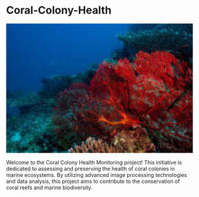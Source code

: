 # Coral-Colony-Health

<p align="center">
  <img src="coral.jpeg" alt="Image Description" width="600" height="350">
</p>

Welcome to the Coral Colony Health Monitoring project! This initiative is dedicated to assessing and preserving the health of coral colonies in marine ecosystems. By utilizing advanced image processing technologies and data analysis, this project aims to contribute to the conservation of coral reefs and marine biodiversity.
